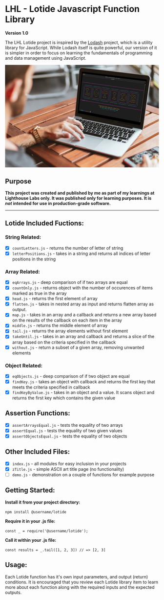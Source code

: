 # LHL - Lotide Javascript Function Library
**Version 1.0**

The LHL Lotide project is inspired by the [Lodash](https://lodash.com/) project, which is a utility library for JavaScript. While Lodash itself is quite powerful, our version of it is simpler in order to focus on learning the fundamentals of programming and data management using JavaScript.

![Lotide Javascript Library](./image-lotideTitle2.jpg)

## Purpose

**This project was created and published by me as part of my learnings at Lighthouse Labs only.  It was published only for learning purposes. It is _not_ intended for use in production-grade software.**

---

## Lotide Included Fuctions:

### String Related:
- [x] `countLetters.js` - returns the number of letter of string
- [x] `letterPositions.js` - takes in a string and returns all indices of letter positions in the string

### Array Related:
- [x] `eqArrays.js` - deep comparison of if two arrays are equal
- [x] `countOnly.js` - returns object with the number of occurences of items marked as true in the array
- [x] `head.js` - returns the first element of array
- [x] `flatten.js` - takes in nested array as input and returns flatten array as output.
- [x] `map.js` - takes in an array and a callback and returns a new array based on the results of the callback on each item in the array
- [x] `middle.js` - returns the middle element of array
- [x] `tail.js` - returns the array elements without first element
- [x] `takeUntil.js` - takes in an array and callback and returns a slice of the array based on the criteria specified in the callback
- [x] `without.js` - return a subset of a given array, removing unwanted elements

### Object Related:
- [x] `eqObjects.js` - deep comparison of if two object are equal
- [x] `findKey.js` - takes an object with callback and returns the first key that meets the criteria specified in callback
- [x] `findKeyByValue.js` - takes in an object and a value. It scans object and returns the first key which contains the given value

## Assertion Functions:
- [x] `assertArraysEqual.js` - tests the equality of two arrays
- [x] `assertEqual.js` - tests the equality of two given values
- [x] `assertObjectsEqual.js` - tests the equality of two objects

## Other Included Files:
- [x] `index.js` - all modules for easy inclusion in your projects
- [x] `zTitle.js` - simple ASCII art title page (no functionality)
- [ ] `demo.js` - demonstration on a couple of functions for example purpose

## Getting Started:
**Install it from your project directory:**

`npm install @username/lotide`

**Require it in your .js file:**

`const _ = require('@username/lotide');`

**Call it within your .js file:**

`const results = _.tail([1, 2, 3]) // => [2, 3]`
## Usage:
Each Lotide function has it's own input parameters, and output (return) conditions.   It is encouraged that you review each Lotide library item to learn more about each function along with the required inputs and the expected outputs. 
